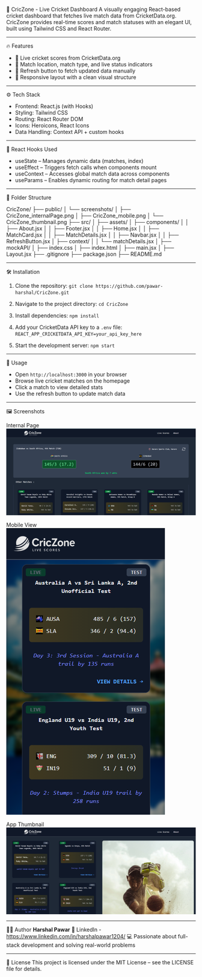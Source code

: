 🏏 CricZone - Live Cricket Dashboard
A visually engaging React-based cricket dashboard that fetches live match data from CricketData.org. CricZone provides real-time scores and match statuses with an elegant UI, built using Tailwind CSS and React Router.

---

🔥 Features

* 🏏 Live cricket scores from CricketData.org
* 📍 Match location, match type, and live status indicators
* 🔄 Refresh button to fetch updated data manually
* 📱 Responsive layout with a clean visual structure

---

⚙️ Tech Stack

* Frontend: React.js (with Hooks)
* Styling: Tailwind CSS
* Routing: React Router DOM
* Icons: Heroicons, React Icons
* Data Handling: Context API + custom hooks

---

🧐 React Hooks Used

* useState – Manages dynamic data (matches, index)
* useEffect – Triggers fetch calls when components mount
* useContext – Accesses global match data across components
* useParams – Enables dynamic routing for match detail pages

---

📂 Folder Structure

CricZone/
├── public/
│   └── screenshots/
│       ├── CricZone\_internalPage.png
│       ├── CricZone\_mobile.png
│       └── CricZone\_thumbnail.png
├── src/
│   ├── assets/
│   ├── components/
│   │   ├── About.jsx
│   │   ├── Footer.jsx
│   │   ├── Home.jsx
│   │   ├── MatchCard.jsx
│   │   ├── MatchDetails.jsx
│   │   ├── Navbar.jsx
│   │   ├── RefreshButton.jsx
│   ├── context/
│   │   └── matchDetails.jsx
│   ├── mockAPI/
│   ├── index.css
│   ├── index.html
│   ├── main.jsx
│   ├── Layout.jsx
├── .gitignore
├── package.json
├── README.md

---

🛠️ Installation

1. Clone the repository:
   `git clone https://github.com/pawar-harshal/CricZone.git`

2. Navigate to the project directory:
   `cd CricZone`

3. Install dependencies:
   `npm install`

4. Add your CricketData API key to a `.env` file:
   `REACT_APP_CRICKETDATA_API_KEY=your_api_key_here`

5. Start the development server:
   `npm start`

---

🚀 Usage

* Open `http://localhost:3000` in your browser
* Browse live cricket matches on the homepage
* Click a match to view detailed stats
* Use the refresh button to update match data

---

🖼️ Screenshots

Internal Page
![Internal](https://raw.githubusercontent.com/pawar-harshal/CricZone/main/public/screenshots/CricZone_internalPage.png)

Mobile View
![Mobile](https://raw.githubusercontent.com/pawar-harshal/CricZone/main/public/screenshots/CricZone_mobile.png)

App Thumbnail
![Thumbnail](https://raw.githubusercontent.com/pawar-harshal/CricZone/main/public/screenshots/CricZone_thumbnail.png)

---

🙇‍♂️ Author
**Harshal Pawar**
🔗 LinkedIn -https://www.linkedin.com/in/harshalpawar1204/
💻 Passionate about full-stack development and solving real-world problems

---

📜 License
This project is licensed under the MIT License – see the LICENSE file for details.
